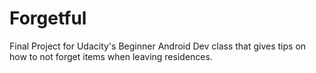 # Forgetful
Final Project for Udacity's Beginner Android Dev class that gives tips on how to not forget items when leaving residences.

